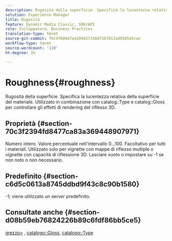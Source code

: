 ```yaml
---
description: Rugosità della superficie. Specifica la lucentezza relativa della superficie del materiale. Utilizzato in combinazione con Tipo catalogo e Gloss catalogo per controllare gli effetti di rendering di riflesso 3D.
solution: Experience Manager
title: Rugosità
feature: Dynamic Media Classic, SDK/API
role: Sviluppatore, Business Practices
translation-type: tm+mt
source-git-commit: f6c97606d7a4209427316d7367013ad9585a5cae
workflow-type: tm+mt
source-wordcount: '110'
ht-degree: 3%

---
```



# Roughness{#roughness}

Rugosità della superficie. Specifica la lucentezza relativa della superficie del materiale. Utilizzato in combinazione con catalog::Type e catalog::Gloss per controllare gli effetti di rendering del riflesso 3D.

## Proprietà {#section-70c3f2394fd8477ca83a369448907971}

Numero intero. Valore percentuale nell&#39;intervallo 0...100. Facoltativo per tutti i materiali. Utilizzato solo per vignette con mappe di riflesso multiple o vignette con capacità di riflessione 3D. Lasciare vuoto o impostare su -1 se non noto o non necessario.

## Predefinito {#section-c6d5c0613a8745ddbd9f43c8c90b1580}

-1; viene utilizzato un server predefinito.

## Consultate anche {#section-d08b59eb76824226b89c6fdf86bb5ce5}

[grezzo=](../../../../../ir-api/http-protocol/image-rendering-api-ref/c-ir-http-protocol-ref/c-ir-http-protocol-command-reference/r-ir-rough.md#reference-00add846b09f4dc39420bda1ca414180) ,  [catalogo::Gloss](../../../../../ir-api/material-cat/image-rendering-api-ref/c-ir-material-catalog/c-ir-material-data-reference/r-ir-cat-gloss.md#reference-5277f62a67e2408ab94699aa712f1eeb),  [catalogo::Type](../../../../../ir-api/material-cat/image-rendering-api-ref/c-ir-material-catalog/c-ir-material-data-reference/r-ir-cat-type.md#reference-9bea147dda9f4e74bc0ec79dcc0d9161)
